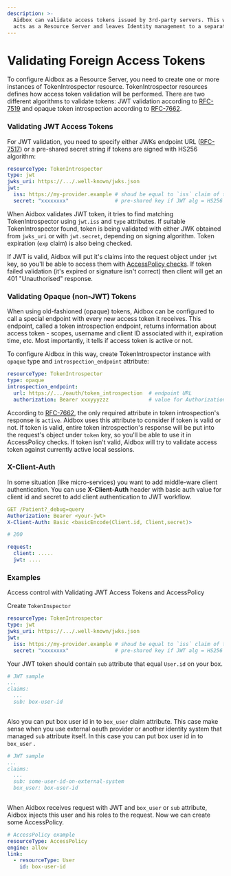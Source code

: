 ```yaml
---
description: >-
  Aidbox can validate access tokens issued by 3rd-party servers. This way Aidbox
  acts as a Resource Server and leaves Identity management to a separate server.
---
```


# Validating Foreign Access Tokens

To configure Aidbox as a Resource Server, you need to create one or more instances of TokenIntrospector resource. TokenIntrospector resources defines how access token validation will be performed. There are two different algorithms to validate tokens: JWT validation according to [RFC-7519](https://tools.ietf.org/html/rfc7519) and opaque token introspection according to [RFC-7662](https://tools.ietf.org/html/rfc7662). 

### Validating JWT Access Tokens

For JWT validation, you need to specify either JWKs endpoint URL \([RFC-7517](https://tools.ietf.org/html/rfc7517)\) or a pre-shared secret string if tokens are signed with HS256 algorithm:

```yaml
resourceType: TokenIntrospector
type: jwt
jwks_uri: https://.../.well-known/jwks.json
jwt:
  iss: https://my-provider.example # shoud be equal to `iss` claim of the JWT
  secret: "xxxxxxxx"               # pre-shared key if JWT alg = HS256
```

When Aidbox validates JWT token, it tries to find matching TokenIntrospector using `jwt.iss` and `type` attributes. If suitable TokenIntrospector found, token is being validated with either JWK obtained from `jwks_uri` or with `jwt.secret`, depending on signing algorithm. Token expiration \(`exp` claim\) is also being checked.

If JWT is valid, Aidbox will put it's claims into the request object under `jwt` key, so you'll be able to access them with [AccessPolicy checks](../security/access-control.md). If token failed validation \(it's expired or signature isn't correct\) then client will get an 401 "Unauthorised" response.

### Validating Opaque \(non-JWT\) Tokens

When using old-fashioned \(opaque\) tokens, Aidbox can be configured to call a special endpoint with every new access token it receives. This endpoint, called a token introspection endpoint, returns information about access token - scopes, username and client ID associated with it, expiration time, etc. Most importantly, it tells if access token is active or not.

To configure Aidbox in this way, create TokenIntrospector instance with `opaque` type and `introspection_endpoint` attribute:

```yaml
resourceType: TokenIntrospector
type: opaque
introspection_endpoint:
  url: https://.../oauth/token_introspection  # endpoint URL
  authorization: Bearer xxxyyyzzz             # value for Authorization header
```

According to [RFC-7662](https://tools.ietf.org/html/rfc7662), the only required attribute in token introspection's response is `active`. Aidbox uses this attribute to consider if token is valid or not. If token is valid, entire token introspection's response will be put into the request's object under `token` key, so you'll be able to use it in AccessPolicy checks. If token isn't valid, Aidbox will try to validate access token against currently active local sessions.

### X-Client-Auth

In some situation \(like micro-services\) you want to add middle-ware client authentication. You can use **X-Client-Auth** header with basic auth value for client id and secret to add client authentication to JWT workflow.

```yaml
GET /Patient?_debug=query
Authorization: Bearer <your-jwt>
X-Client-Auth: Basic <basicEncode(Client.id, Client,secret)>

# 200

request:
  client: .....
  jwt: ....

```

### Examples

Access control with Validating JWT Access Tokens and AccessPolicy

Create `TokenInspector`

```yaml
resourceType: TokenIntrospector
type: jwt
jwks_uri: https://.../.well-known/jwks.json
jwt:
  iss: https://my-provider.example # shoud be equal to `iss` claim of the JWT
  secret: "xxxxxxxx"               # pre-shared key if JWT alg = HS256
```

Your JWT token should contain `sub` attribute that equal `User.id` on your box.

```yaml
# JWT sample
...
claims:
  ...
  sub: box-user-id
  
```

Also you can put box user id in to `box_user` claim attribute. This case make sense when you use external oauth provider or another identity system that managed `sub` attribute itself. In this case you can put box user id in to `box_user` .

```yaml
# JWT sample
...
claims:
  ...
  sub: some-user-id-on-external-system
  box_user: box-user-id
  
```

When Aidbox receives request with JWT and `box_user` or `sub` attribute, Aidbox injects this user and his roles to the request. Now we can create some AccessPolicy.

```yaml
# AccessPolicy example
resourceType: AccessPolicy
engine: allow
link:
  - resourceType: User
    id: box-user-id
```

 




